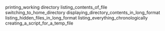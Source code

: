 printing_working directory
listing_contents_of_file
switching_to_home_directory
displaying_directory_contents_in_long_format
listing_hidden_files_in_long_format
listing_everything_chronologically
creating_a_script_for_a_temp_file
